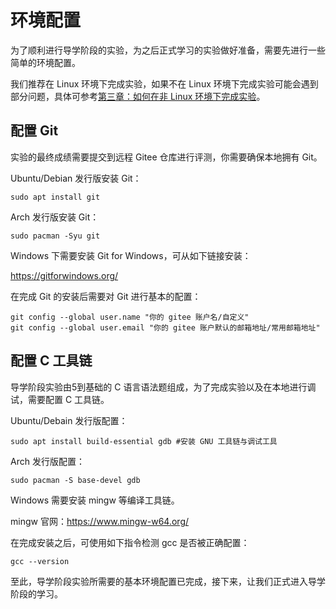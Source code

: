 # 环境配置

为了顺利进行导学阶段的实验，为之后正式学习的实验做好准备，需要先进行一些简单的环境配置。

我们推荐在 Linux 环境下完成实验，如果不在 Linux 环境下完成实验可能会遇到部分问题，具体可参考[第三章：如何在非 Linux 环境下完成实验](docs/src/ch3/ch3-04.md)。

## 配置 Git

实验的最终成绩需要提交到远程 Gitee 仓库进行评测，你需要确保本地拥有 Git。

Ubuntu/Debian 发行版安装 Git：

```shell
sudo apt install git
```

Arch 发行版安装 Git：

```shell
sudo pacman -Syu git
```

Windows 下需要安装 Git for Windows，可从如下链接安装：

https://gitforwindows.org/

在完成 Git 的安装后需要对 Git 进行基本的配置：

```shell
git config --global user.name "你的 gitee 账户名/自定义"
git config --global user.email "你的 gitee 账户默认的邮箱地址/常用邮箱地址"
```



## 配置 C 工具链

导学阶段实验由5到基础的 C 语言语法题组成，为了完成实验以及在本地进行调试，需要配置 C 工具链。

Ubuntu/Debain 发行版配置：

```shell
sudo apt install build-essential gdb #安装 GNU 工具链与调试工具
```

Arch 发行版配置：

```shell
sudo pacman -S base-devel gdb 
```

Windows 需要安装 mingw 等编译工具链。

mingw 官网：https://www.mingw-w64.org/

在完成安装之后，可使用如下指令检测 gcc 是否被正确配置：

```shell
gcc --version
```



至此，导学阶段实验所需要的基本环境配置已完成，接下来，让我们正式进入导学阶段的学习。